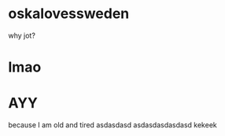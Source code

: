 # oskalovessweden
why jot? 
# lmao


# AYY
because I am old and tired 
asdasdasd
asdasdasdasdasd
kekeek
